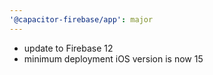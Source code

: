 ```yaml
---
'@capacitor-firebase/app': major
---
```


- update to Firebase 12
- minimum deployment iOS version is now 15
